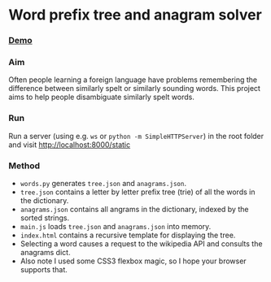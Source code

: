 # Word prefix tree and anagram solver

### [Demo](http://mfbx9da4.github.io/projects/Word-tree/static/)

### Aim
Often people learning a foreign language have problems remembering the difference between similarly spelt or similarly sounding words.
This project aims to help people disambiguate similarly spelt words.

### Run
Run a server (using e.g. `ws` or `python -m SimpleHTTPServer`) in the root folder and visit [http://localhost:8000/static](http://localhost:8000/static)

### Method
- `words.py` generates `tree.json` and `anagrams.json`.
- `tree.json` contains a letter by letter prefix tree (trie) of all the words in the dictionary.
- `anagrams.json` contains all angrams in the dictionary, indexed by the sorted strings.
- `main.js` loads `tree.json` and `anagrams.json` into memory.
- `index.html` contains a recursive template for displaying the tree.
- Selecting a word causes a request to the wikipedia API and consults the anagrams dict.
- Also note I used some CSS3 flexbox magic, so I hope your browser supports that.
